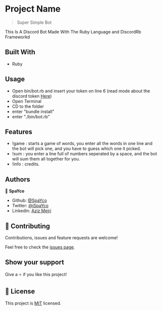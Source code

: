 # Project Name

> Super Simple Bot

This Is A Discord Bot Made With The Ruby Language and DiscordRb Frameworkd

## Built With

- Ruby


## Usage

- Open bin/bot.rb and insert your token on line 6 (read mode about the discord token [Here](https://www.writebots.com/discord-bot-token/))
- Open Terminal
- CD to the folder
- enter "bundle install"
- enter "./bin/bot.rb"



## Features
- !game : starts a game of words, you enter all the words in one line and the bot will pick one, and you have to guess which one it picked.
- !sum : you enter a line full of numbers seperated by a space, and the bot will sum them all together for you.
- !info : credits.



## Authors

👤 **SpaYco**

- Github: [@SpaYco](https://github.com/SpaYco)
- Twitter: [@iSpaYco](https://twitter.com/iSpaYco)
- Linkedin: [Aziz Mejri](https://www.linkedin.com/in/spayco/)

## 🤝 Contributing

Contributions, issues and feature requests are welcome!

Feel free to check the [issues page](issues/).

## Show your support

Give a ⭐️ if you like this project!
## 📝 License

This project is [MIT](LICENSE) licensed.